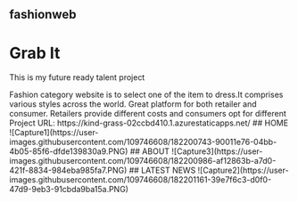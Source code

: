 ## fashionweb
<h1>Grab It</h1>
<p>This is my future ready talent project</p>
Fashion category website is to select one of the item to dress.It comprises various styles across the world.
Great platform for both retailer and consumer.
Retailers provide different costs and consumers opt for different
Project URL:
https://kind-grass-02ccbd410.1.azurestaticapps.net/
## HOME
![Capture1](https://user-images.githubusercontent.com/109746608/182200743-90011e76-04bb-4b05-85f6-dfde139830a9.PNG)
## ABOUT
![Capture3](https://user-images.githubusercontent.com/109746608/182200986-af12863b-a7d0-421f-8834-984eba985fa7.PNG)
## LATEST NEWS
![Capture2](https://user-images.githubusercontent.com/109746608/182201161-39e7f6c3-d0f0-47d9-9eb3-91cbda9ba15a.PNG)
